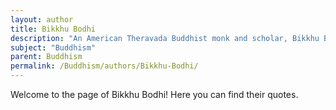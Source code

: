 ```yaml
---
layout: author
title: Bikkhu Bodhi
description: "An American Theravada Buddhist monk and scholar, Bikkhu Bodhi has translated key texts from the Pali Canon and authored several books that make traditional Buddhist teachings accessible to a Western audience."
subject: "Buddhism"
parent: Buddhism
permalink: /Buddhism/authors/Bikkhu-Bodhi/
---
```


Welcome to the page of Bikkhu Bodhi! Here you can find their quotes.
